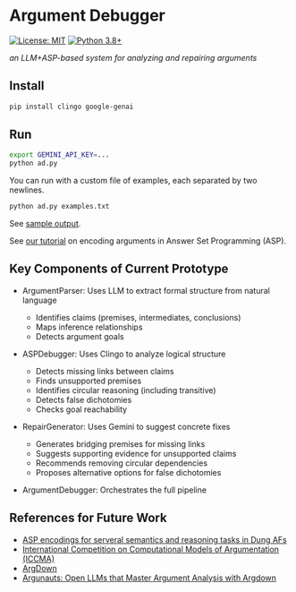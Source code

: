 # Argument Debugger

[![License: MIT](https://img.shields.io/badge/License-MIT-yellow.svg)](https://opensource.org/licenses/MIT)
[![Python 3.8+](https://img.shields.io/badge/python-3.8+-blue.svg)](https://www.python.org/downloads/)

_an LLM+ASP-based system for analyzing and repairing arguments_

## Install

```bash
pip install clingo google-genai
```

## Run

```bash
export GEMINI_API_KEY=...
python ad.py
```

You can run with a custom file of examples, each separated by two newlines.
```bash
python ad.py examples.txt
```

See [sample output](output.md).

See [our tutorial](TUTORIAL.md) on encoding arguments in Answer Set Programming (ASP).

## Key Components of Current Prototype

- ArgumentParser: Uses LLM to extract formal structure from natural language
  - Identifies claims (premises, intermediates, conclusions)
  - Maps inference relationships
  - Detects argument goals

- ASPDebugger: Uses Clingo to analyze logical structure
  - Detects missing links between claims
  - Finds unsupported premises
  - Identifies circular reasoning (including transitive)
  - Detects false dichotomies
  - Checks goal reachability

- RepairGenerator: Uses Gemini to suggest concrete fixes
  - Generates bridging premises for missing links
  - Suggests supporting evidence for unsupported claims
  - Recommends removing circular dependencies
  - Proposes alternative options for false dichotomies

- ArgumentDebugger: Orchestrates the full pipeline

## References for Future Work

- [ASP encodings for serveral semantics and reasoning tasks in Dung AFs](https://www.dbai.tuwien.ac.at/research/argumentation/aspartix/dung.html)
- [International Competition on Computational Models of Argumentation (ICCMA)](https://www.argumentationcompetition.org/)
- [ArgDown](https://argdown.org/)
- [Argunauts: Open LLMs that Master Argument Analysis with Argdown](https://huggingface.co/blog/ggbetz/argunauts-intro)
